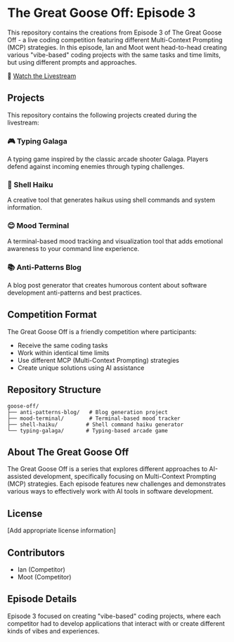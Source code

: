 # The Great Goose Off: Episode 3

This repository contains the creations from Episode 3 of The Great Goose Off - a live coding competition featuring different Multi-Context Prompting (MCP) strategies. In this episode, Ian and Moot went head-to-head creating various "vibe-based" coding projects with the same tasks and time limits, but using different prompts and approaches.

🎥 [Watch the Livestream](https://www.youtube.com/live/vyV1nkN0_sc?si=BIYi6gNJA3D8JZev)

## Projects

This repository contains the following projects created during the livestream:

### 🎮 Typing Galaga
A typing game inspired by the classic arcade shooter Galaga. Players defend against incoming enemies through typing challenges.

### 📝 Shell Haiku
A creative tool that generates haikus using shell commands and system information.

### 😊 Mood Terminal
A terminal-based mood tracking and visualization tool that adds emotional awareness to your command line experience.

### 📚 Anti-Patterns Blog
A blog post generator that creates humorous content about software development anti-patterns and best practices.

## Competition Format

The Great Goose Off is a friendly competition where participants:
- Receive the same coding tasks
- Work within identical time limits
- Use different MCP (Multi-Context Prompting) strategies
- Create unique solutions using AI assistance

## Repository Structure

```
goose-off/
├── anti-patterns-blog/   # Blog generation project
├── mood-terminal/        # Terminal-based mood tracker
├── shell-haiku/         # Shell command haiku generator
└── typing-galaga/       # Typing-based arcade game
```

## About The Great Goose Off

The Great Goose Off is a series that explores different approaches to AI-assisted development, specifically focusing on Multi-Context Prompting (MCP) strategies. Each episode features new challenges and demonstrates various ways to effectively work with AI tools in software development.

## License

[Add appropriate license information]

## Contributors

- Ian (Competitor)
- Moot (Competitor)

## Episode Details

Episode 3 focused on creating "vibe-based" coding projects, where each competitor had to develop applications that interact with or create different kinds of vibes and experiences.